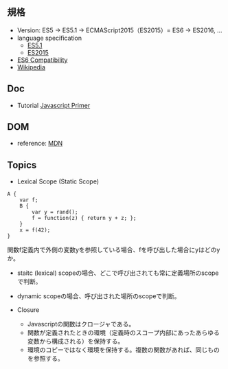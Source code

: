 ## 規格
* Version: ES5 -> ES5.1 -> ECMAScript2015（ES2015）= ES6 -> ES2016, ...
* language specification
  * [ES5.1](http://www.ecma-international.org/ecma-262/5.1/index.html)
  * [ES2015](http://www.ecma-international.org/ecma-262/6.0/index.html)
* [ES6 Compatibility](https://kangax.github.io/compat-table/es6/)
* [Wikipedia](https://ja.wikipedia.org/wiki/ECMAScript)
## Doc
* Tutorial [Javascript Primer](https://jsprimer.net/)

## DOM
* reference: [MDN](https://developer.mozilla.org/ja/docs/Web/API/Document_Object_Model)
 
## Topics
* Lexical Scope (Static Scope)
```
A {
    var f;
    B {
        var y = rand();
        f = function(z) { return y + z; };
    }
    x = f(42);
}
```
関数f定義内で外側の変数yを参照している場合、fを呼び出した場合にyはどのyか。
  * staitc (lexical) scopeの場合、どこで呼び出されても常に定義場所のscopeで判断。
  * dynamic scopeの場合、呼び出された場所のscopeで判断。

* Closure
  * Javascriptの関数はクロージャである。
  * 関数が定義されたときの環境（定義時のスコープ内部にあったあらゆる変数から構成される）を保持する。
  * 環境のコピーではなく環境を保持する。複数の関数があれば、同じものを参照する。
  
  
  
